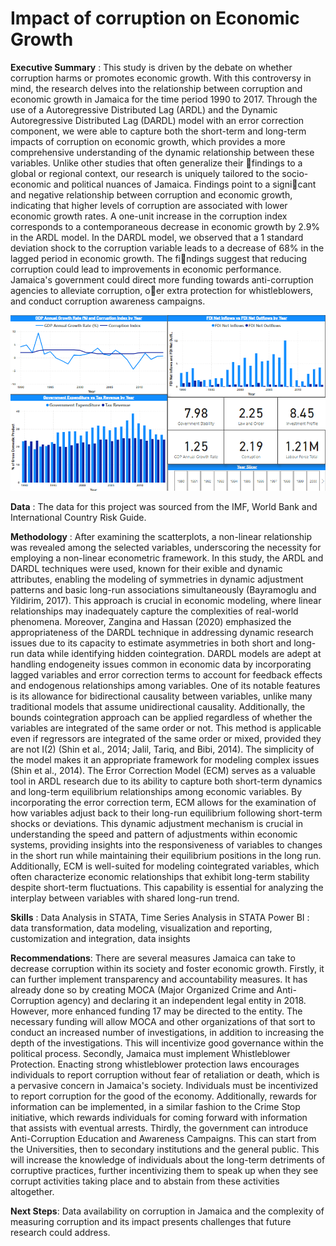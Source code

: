 # Impact of corruption on Economic Growth
**Executive Summary** : This study is driven by the debate on whether corruption harms or promotes economic growth. With this controversy in mind, the research delves
into the relationship between corruption and economic growth in Jamaica for the time period 1990 to 2017. Through the use of a Autoregressive Distributed Lag
(ARDL) and the Dynamic Autoregressive Distributed Lag (DARDL) model with an error correction component, we were able to capture both the short-term and
long-term impacts of corruption on economic growth, which provides a more comprehensive understanding of the dynamic relationship between these variables. Unlike
other studies that often generalize their findings to a global or regional context, our research is uniquely tailored to the socio-economic and political nuances of
Jamaica. Findings point to a signicant and negative relationship between corruption and economic growth, indicating that higher levels of corruption are associated
with lower economic growth rates. A one-unit increase in the corruption index corresponds to a contemporaneous decrease in economic growth by 2.9% in the ARDL
model. In the DARDL model, we observed that a 1 standard deviation shock to the corruption variable leads to a decrease of 68% in the lagged period in economic
growth. The findings suggest that reducing corruption could lead to improvements in economic performance. Jamaica's government could direct more funding towards
anti-corruption agencies to alleviate corruption, oer extra protection for whistleblowers, and conduct corruption awareness campaigns.

![EconGrowthCorrup](https://github.com/DalJoshThomas/EconGrowthCorr/blob/main/EconCorrupGrow.png)

**Data** : The data for this project was sourced from the IMF, World Bank and International Country Risk Guide.

**Methodology** : After examining the scatterplots, a non-linear relationship was revealed among the selected variables, underscoring the
necessity for employing a non-linear econometric framework. In this study, the ARDL and DARDL techniques were used, known for their  exible and dynamic attributes, enabling the modeling
of symmetries in dynamic adjustment patterns and basic long-run associations simultaneously (Bayramoglu and Yildirim, 2017). This approach is crucial in economic modeling, where linear
relationships may inadequately capture the complexities of real-world phenomena. Moreover, Zangina and Hassan (2020) emphasized the appropriateness of the DARDL technique
in addressing dynamic research issues due to its capacity to estimate asymmetries in both short and long-run data while identifying hidden cointegration. DARDL models are adept at
handling endogeneity issues common in economic data by incorporating lagged variables and error correction terms to account for feedback effects and endogenous relationships among variables. One of its notable features is its allowance for bidirectional causality between variables, unlike many traditional models that assume unidirectional causality. Additionally, the bounds cointegration approach can be applied regardless of whether the variables are integrated of the same order or not. This method is applicable even if regressors are integrated of the same order or mixed, provided they are not I(2) (Shin et al., 2014; Jalil, Tariq, and Bibi, 2014). The simplicity of the model makes it an appropriate framework for modeling complex issues (Shin et al., 2014). The Error Correction Model (ECM) serves as a valuable tool in ARDL research due to its ability to capture both short-term dynamics and long-term equilibrium relationships among economic variables. By incorporating the error correction term, ECM allows for the examination of how variables adjust back to their long-run equilibrium following short-term shocks or deviations. This dynamic adjustment mechanism is crucial in understanding the speed and pattern of adjustments within economic systems, providing insights into the responsiveness of variables to changes in the short run while maintaining their equilibrium positions in the long run. Additionally, ECM is well-suited for modeling cointegrated variables, which often characterize economic relationships that exhibit long-term stability despite short-term fluctuations. This capability is essential for analyzing the interplay between variables with shared long-run trend.

**Skills** : 
Data Analysis in STATA, Time Series Analysis in STATA
Power BI : data transformation, data modeling, visualization and reporting, customization and integration, data insights

**Recommendations**:
There are several measures Jamaica can take to decrease corruption within its society and foster economic growth. Firstly, it can further implement transparency and accountability measures. It has already done so by creating MOCA (Major Organized Crime and Anti-Corruption agency) and declaring it an independent legal entity in 2018. However, more enhanced funding
17 may be directed to the entity. The necessary funding will allow MOCA and other organizations of that sort to conduct an increased number of investigations, in addition to increasing the depth of the investigations. This will incentivize good governance within the political process. Secondly, Jamaica must implement Whistleblower Protection. Enacting strong whistleblower protection laws encourages individuals to report corruption without fear of retaliation or death, which is a pervasive concern in Jamaica's society. Individuals must be incentivized to report corruption for the good of the economy. Additionally, rewards for information can be implemented, in a similar fashion to the Crime Stop initiative, which rewards individuals for coming forward with information that assists with eventual arrests. Thirdly, the government can introduce Anti-Corruption Education and Awareness Campaigns.
This can start from the Universities, then to secondary institutions and the general public. This will increase the knowledge of individuals about the long-term detriments of corruptive
practices, further incentivizing them to speak up when they see corrupt activities taking place and to abstain from these activities altogether.

**Next Steps**: Data availability on corruption in Jamaica and the complexity of measuring corruption and its impact presents challenges that future research could address.


